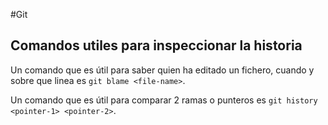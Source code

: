 #Git

## Comandos utiles para inspeccionar la historia

Un comando que es útil para saber quien ha editado un fichero, cuando y sobre que linea es `git blame <file-name>`.

Un comando que es útil para comparar 2 ramas o punteros es `git history <pointer-1> <pointer-2>`.
